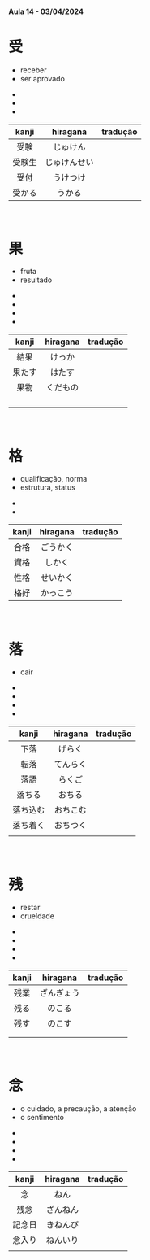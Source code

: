 #### Aula 14 - 03/04/2024


# 受
<ul><li>receber</li><li>ser aprovado</li></ul>

<ul><li></li><li></li><li></li></ul>

| kanji | hiragana | tradução |
|:---:|:---:|:---:|
| 受験 | じゅけん |  |
| 受験生 | じゅけんせい |  |
| 受付 | うけつけ |  |
| 受かる | うかる |  |

<br>


# 果
<ul><li>fruta</li><li>resultado</li></ul>

<ul><li></li><li></li><li></li><li></li></ul>

| kanji | hiragana | tradução |
|:---:|:---:|:---:|
| 結果 | けっか |  |
| 果たす | はたす |  |
| 果物 | くだもの |  |
|  |  |  |
|  |  |  |
|  |  |  |
|  |  |  |

<br>


# 格
<ul><li>qualificação, norma</li><li>estrutura, status</li></ul>

<ul><li></li><li></li></ul>

| kanji | hiragana | tradução |
|:---:|:---:|:---:|
| 合格 | ごうかく |  |
| 資格 | しかく |  |
| 性格 | せいかく |  |
| 格好 | かっこう |  |

<br>


# 落
- cair

<ul><li></li><li></li><li></li><li></li></ul>

| kanji | hiragana | tradução |
|:---:|:---:|:---:|
| 下落 | げらく |  |
| 転落 | てんらく |  |
| 落語 | らくご |  |
| 落ちる | おちる |  |
| 落ち込む | おちこむ |  |
| 落ち着く | おちつく |  |
|  |  |  |

<br>


# 残
<ul><li>restar</li><li>crueldade</li></ul>

<ul><li></li><li></li><li></li><li></li></ul>

| kanji | hiragana | tradução |
|:---:|:---:|:---:|
| 残業 | ざんぎょう |  |
| 残る | のこる |  |
| 残す | のこす |  |
|  |  |  |
|  |  |  |

<br>


# 念
<ul><li>o cuidado, a precaução, a atenção</li><li>o sentimento</li></ul>

<ul><li></li><li></li><li></li><li></li></ul>

| kanji | hiragana | tradução |
|:---:|:---:|:---:|
| 念 | ねん |  |
| 残念 | ざんねん |  |
| 記念日 | きねんび |  |
| 念入り | ねんいり |  |
|  |  |  |